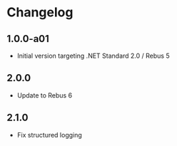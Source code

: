 # Changelog

## 1.0.0-a01
* Initial version targeting .NET Standard 2.0 / Rebus 5

## 2.0.0
* Update to Rebus 6

## 2.1.0
* Fix structured logging
